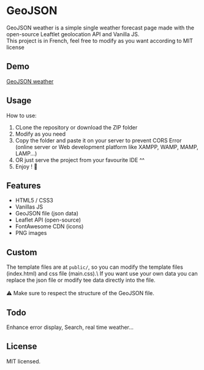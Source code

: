 # GeoJSON

GeoJSON weather is a simple single weather forecast page made with the open-source Leaftlet geolocation API and Vanilla JS.\
This project is in French, feel free to modify as you want according to MIT license

## Demo

[GeoJSON weather](http://project-geojson.abdelhamid-benmeziane.com/)

## Usage

How to use:

1. CLone the repository or download the ZIP folder
2. Modify as you need
3. Copy the folder and paste it on your server to prevent CORS Error (online server or Web development platform like XAMPP, WAMP, MAMP, LAMP...)
4. OR just serve the project from your favourite IDE ^^
5. Enjoy ! :metal:

## Features

* HTML5 / CSS3
* Vanillas JS
* GeoJSON file (json data)
* Leaflet API (open-source)
* FontAwesome CDN (icons)
* PNG images

## Custom

The template files are at `public/`, so you can modify the template files (index.html) and css file (main.css).\ 
If you want use your own data you can replace the json file or modify tee data directly into the file.\
\
:warning: Make sure to respect the structure of the GeoJSON file.

## Todo

Enhance error display, Search, real time weather...

## License

MIT licensed.
